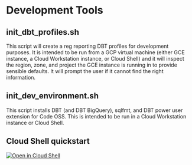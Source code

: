
# Development Tools

## init_dbt_profiles.sh

This script will create a reg reporting DBT profiles for development purposes. It is intended to be run from a GCP virtual machine (either GCE instance, a Cloud Workstation instance, or Cloud Shell) and it will inspect the region, zone, and project the GCE instance is running in to provide sensible defaults. It will prompt the user if it cannot find the right information.

## init_dev_environment.sh

This script installs DBT (and DBT BigQuery), sqlfmt, and DBT power user extension for Code OSS. This is intended to be run in a Cloud Workstation instance or Cloud Shell.

## Cloud Shell quickstart

[![Open in Cloud Shell](https://gstatic.com/cloudssh/images/open-btn.svg)](https://ide.cloud.google.com/?cloudshell_git_branch=upgrade_to_terraform_dbt_composer&cloudshell_git_repo=https://github.com/GoogleCloudPlatform/reg-reporting-blueprint&show=ide&cloudshell_tutorial=common_components/devtools/cloudshell_tutorial.md)


